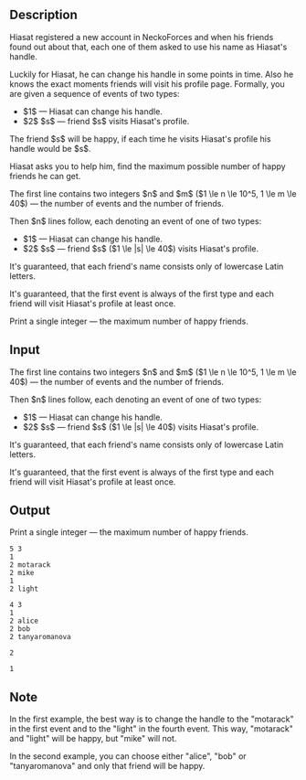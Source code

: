 ## Description

<div><p>Hiasat registered a new account in NeckoForces and when his friends found out about that, each one of them asked to use his name as Hiasat's handle.</p><p>Luckily for Hiasat, he can change his handle in some points in time. Also he knows the exact moments friends will visit his profile page. Formally, you are given a sequence of events of two types:</p><ul> <li> $1$&nbsp;— Hiasat can change his handle. </li><li> $2$ $s$&nbsp;— friend $s$ visits Hiasat's profile. </li></ul><p>The friend $s$ will be happy, if each time he visits Hiasat's profile his handle would be $s$.</p><p>Hiasat asks you to help him, find the maximum possible number of happy friends he can get.</p></div><div class="input-specification"><p>The first line contains two integers $n$ and $m$ ($1 \le n \le 10^5, 1 \le m \le 40$)&nbsp;— the number of events and the number of friends.</p><p>Then $n$ lines follow, each denoting an event of one of two types: </p><ul> <li> $1$&nbsp;— Hiasat can change his handle. </li><li> $2$ $s$&nbsp;— friend $s$ ($1 \le |s| \le 40$) visits Hiasat's profile. </li></ul><p>It's guaranteed, that each friend's name consists only of lowercase Latin letters.</p><p>It's guaranteed, that the first event is always of the first type and each friend will visit Hiasat's profile at least once.</p></div><div class="output-specification"><p>Print a single integer&nbsp;— the maximum number of happy friends.</p></div>

## Input

<p>The first line contains two integers $n$ and $m$ ($1 \le n \le 10^5, 1 \le m \le 40$)&nbsp;— the number of events and the number of friends.</p><p>Then $n$ lines follow, each denoting an event of one of two types: </p><ul> <li> $1$&nbsp;— Hiasat can change his handle. </li><li> $2$ $s$&nbsp;— friend $s$ ($1 \le |s| \le 40$) visits Hiasat's profile. </li></ul><p>It's guaranteed, that each friend's name consists only of lowercase Latin letters.</p><p>It's guaranteed, that the first event is always of the first type and each friend will visit Hiasat's profile at least once.</p>

## Output

<p>Print a single integer&nbsp;— the maximum number of happy friends.</p>





```input1
5 3
1
2 motarack
2 mike
1
2 light
```




```input2
4 3
1
2 alice
2 bob
2 tanyaromanova
```




```output1
2
```




```output2
1
```



## Note

<p>In the first example, the best way is to change the handle to the "<span class="tex-font-style-tt">motarack</span>" in the first event and to the "<span class="tex-font-style-tt">light</span>" in the fourth event. This way, "<span class="tex-font-style-tt">motarack</span>" and "<span class="tex-font-style-tt">light</span>" will be happy, but "<span class="tex-font-style-tt">mike</span>" will not.</p><p>In the second example, you can choose either "<span class="tex-font-style-tt">alice</span>", "<span class="tex-font-style-tt">bob</span>" or "<span class="tex-font-style-tt">tanyaromanova</span>" and only that friend will be happy.</p>
